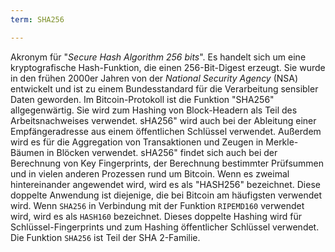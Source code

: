 ```yaml
---
term: SHA256

---
```

Akronym für "*Secure Hash Algorithm 256 bits*". Es handelt sich um eine kryptografische Hash-Funktion, die einen 256-Bit-Digest erzeugt. Sie wurde in den frühen 2000er Jahren von der *National Security Agency* (NSA) entwickelt und ist zu einem Bundesstandard für die Verarbeitung sensibler Daten geworden. Im Bitcoin-Protokoll ist die Funktion "SHA256" allgegenwärtig. Sie wird zum Hashing von Block-Headern als Teil des Arbeitsnachweises verwendet. sHA256" wird auch bei der Ableitung einer Empfängeradresse aus einem öffentlichen Schlüssel verwendet. Außerdem wird es für die Aggregation von Transaktionen und Zeugen in Merkle-Bäumen in Blöcken verwendet. sHA256" findet sich auch bei der Berechnung von Key Fingerprints, der Berechnung bestimmter Prüfsummen und in vielen anderen Prozessen rund um Bitcoin. Wenn es zweimal hintereinander angewendet wird, wird es als "HASH256" bezeichnet. Diese doppelte Anwendung ist diejenige, die bei Bitcoin am häufigsten verwendet wird. Wenn `SHA256` in Verbindung mit der Funktion `RIPEMD160` verwendet wird, wird es als `HASH160` bezeichnet. Dieses doppelte Hashing wird für Schlüssel-Fingerprints und zum Hashing öffentlicher Schlüssel verwendet. Die Funktion `SHA256` ist Teil der SHA 2-Familie.